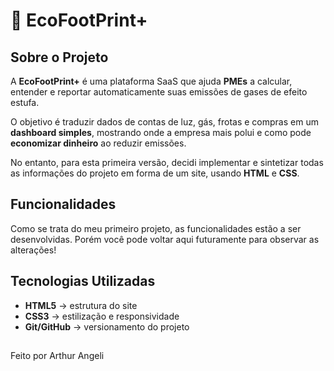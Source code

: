 # 🌱 EcoFootPrint+

## Sobre o Projeto
A **EcoFootPrint+** é uma plataforma SaaS que ajuda **PMEs** a calcular, entender e reportar automaticamente suas emissões de gases de efeito estufa. 

O objetivo é traduzir dados de contas de luz, gás, frotas e compras em um **dashboard simples**, mostrando onde a empresa mais polui e como pode **economizar dinheiro** ao reduzir emissões.

No entanto, para esta primeira versão, decidi implementar e sintetizar todas as informações do projeto em forma de um site, usando **HTML** e **CSS**.

## Funcionalidades
Como se trata do meu primeiro projeto, as funcionalidades estão a ser desenvolvidas. Porém você pode voltar aqui futuramente para observar as alterações!

## Tecnologias Utilizadas
- **HTML5** → estrutura do site
- **CSS3** → estilização e responsividade
- **Git/GitHub** → versionamento do projeto

##
Feito por Arthur Angeli
